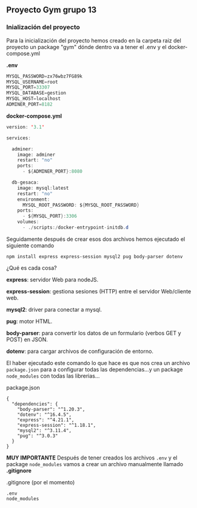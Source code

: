 ## Proyecto Gym grupo 13


### Inialización del proyecto

Para la inicialización del proyecto hemos creado en la carpeta raiz del proyecto un package "gym" dónde dentro va a tener el .env y el docker-compose.yml

**.env**

```java
MYSQL_PASSWORD=zx76wbz7FG89k
MYSQL_USERNAME=root
MYSQL_PORT=33307
MYSQL_DATABASE=gestion
MYSQL_HOST=localhost
ADMINER_PORT=8182
```

**docker-compose.yml**

```java
version: '3.1'

services:

  adminer:
    image: adminer
    restart: "no"
    ports:
      - ${ADMINER_PORT}:8080

  db-gesaca:
    image: mysql:latest
    restart: "no"
    environment:
      MYSQL_ROOT_PASSWORD: ${MYSQL_ROOT_PASSWORD}
    ports:
      - ${MYSQL_PORT}:3306
    volumes:
      - ./scripts:/docker-entrypoint-initdb.d
```

Seguidamente después de crear esos dos archivos hemos ejecutado el siguiente comando

```
npm install express express-session mysql2 pug body-parser dotenv
```

¿Qué es cada cosa?



**express**: servidor Web para nodeJS.

**express-session**: gestiona sesiones (HTTP) entre el servidor Web/cliente web.

**mysql2**: driver para conectar a mysql.

**pug**: motor HTML.

**body-parser**: para convertir los datos de un formulario (verbos GET y POST) en JSON.

**dotenv**: para cargar archivos de configuración de entorno.


El haber ejecutado este comando lo que hace es que nos crea un archivo ``package.json`` para a configurar todas las dependencias...y un package ``node_modules`` con todas las librerias...


package.json

```
{
  "dependencies": {
    "body-parser": "^1.20.3",
    "dotenv": "^16.4.5",
    "express": "^4.21.1",
    "express-session": "^1.18.1",
    "mysql2": "^3.11.4",
    "pug": "^3.0.3"
  }
}

```

**MUY IMPORTANTE** Después de tener creados los archivos ``.env`` y el package ``node_modules`` vamos a crear un archivo manualmente llamado **.gitignore**

.gitignore (por el momento)

```
.env
node_modules 
```